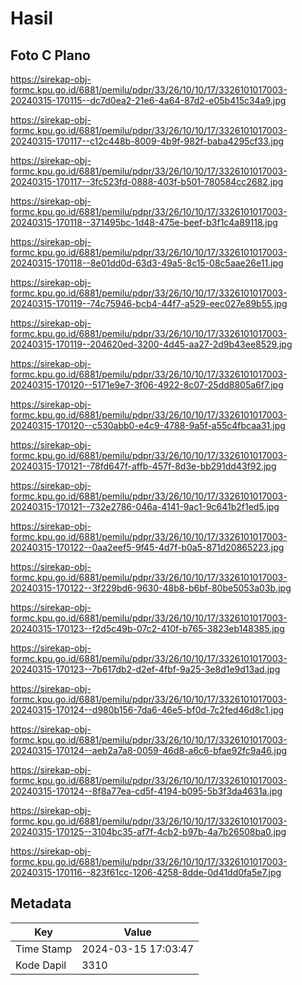 # Hasil

## Foto C Plano

https://sirekap-obj-formc.kpu.go.id/6881/pemilu/pdpr/33/26/10/10/17/3326101017003-20240315-170115--dc7d0ea2-21e6-4a64-87d2-e05b415c34a9.jpg

https://sirekap-obj-formc.kpu.go.id/6881/pemilu/pdpr/33/26/10/10/17/3326101017003-20240315-170117--c12c448b-8009-4b9f-982f-baba4295cf33.jpg

https://sirekap-obj-formc.kpu.go.id/6881/pemilu/pdpr/33/26/10/10/17/3326101017003-20240315-170117--3fc523fd-0888-403f-b501-780584cc2682.jpg

https://sirekap-obj-formc.kpu.go.id/6881/pemilu/pdpr/33/26/10/10/17/3326101017003-20240315-170118--371495bc-1d48-475e-beef-b3f1c4a89118.jpg

https://sirekap-obj-formc.kpu.go.id/6881/pemilu/pdpr/33/26/10/10/17/3326101017003-20240315-170118--8e01dd0d-63d3-49a5-8c15-08c5aae26e11.jpg

https://sirekap-obj-formc.kpu.go.id/6881/pemilu/pdpr/33/26/10/10/17/3326101017003-20240315-170119--74c75946-bcb4-44f7-a529-eec027e89b55.jpg

https://sirekap-obj-formc.kpu.go.id/6881/pemilu/pdpr/33/26/10/10/17/3326101017003-20240315-170119--204620ed-3200-4d45-aa27-2d9b43ee8529.jpg

https://sirekap-obj-formc.kpu.go.id/6881/pemilu/pdpr/33/26/10/10/17/3326101017003-20240315-170120--5171e9e7-3f06-4922-8c07-25dd8805a6f7.jpg

https://sirekap-obj-formc.kpu.go.id/6881/pemilu/pdpr/33/26/10/10/17/3326101017003-20240315-170120--c530abb0-e4c9-4788-9a5f-a55c4fbcaa31.jpg

https://sirekap-obj-formc.kpu.go.id/6881/pemilu/pdpr/33/26/10/10/17/3326101017003-20240315-170121--78fd647f-affb-457f-8d3e-bb291dd43f92.jpg

https://sirekap-obj-formc.kpu.go.id/6881/pemilu/pdpr/33/26/10/10/17/3326101017003-20240315-170121--732e2786-046a-4141-9ac1-9c641b2f1ed5.jpg

https://sirekap-obj-formc.kpu.go.id/6881/pemilu/pdpr/33/26/10/10/17/3326101017003-20240315-170122--0aa2eef5-9f45-4d7f-b0a5-871d20865223.jpg

https://sirekap-obj-formc.kpu.go.id/6881/pemilu/pdpr/33/26/10/10/17/3326101017003-20240315-170122--3f229bd6-9630-48b8-b6bf-80be5053a03b.jpg

https://sirekap-obj-formc.kpu.go.id/6881/pemilu/pdpr/33/26/10/10/17/3326101017003-20240315-170123--f2d5c49b-07c2-410f-b765-3823eb148385.jpg

https://sirekap-obj-formc.kpu.go.id/6881/pemilu/pdpr/33/26/10/10/17/3326101017003-20240315-170123--7b617db2-d2ef-4fbf-9a25-3e8d1e9d13ad.jpg

https://sirekap-obj-formc.kpu.go.id/6881/pemilu/pdpr/33/26/10/10/17/3326101017003-20240315-170124--d980b156-7da6-46e5-bf0d-7c2fed46d8c1.jpg

https://sirekap-obj-formc.kpu.go.id/6881/pemilu/pdpr/33/26/10/10/17/3326101017003-20240315-170124--aeb2a7a8-0059-46d8-a6c6-bfae92fc9a46.jpg

https://sirekap-obj-formc.kpu.go.id/6881/pemilu/pdpr/33/26/10/10/17/3326101017003-20240315-170124--8f8a77ea-cd5f-4194-b095-5b3f3da4631a.jpg

https://sirekap-obj-formc.kpu.go.id/6881/pemilu/pdpr/33/26/10/10/17/3326101017003-20240315-170125--3104bc35-af7f-4cb2-b97b-4a7b26508ba0.jpg

https://sirekap-obj-formc.kpu.go.id/6881/pemilu/pdpr/33/26/10/10/17/3326101017003-20240315-170116--823f61cc-1206-4258-8dde-0d41dd0fa5e7.jpg


## Metadata

| Key        | Value               |
| ---------- | ------------------- |
| Time Stamp | 2024-03-15 17:03:47 |
| Kode Dapil | 3310                |



